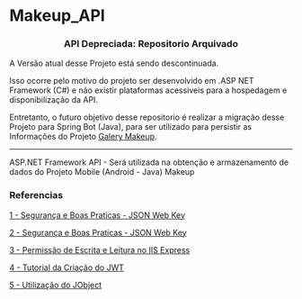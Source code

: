 # Makeup_API

<h3 align="center">API Depreciada: Repositorio Arquivado</h3>

A Versão atual desse Projeto está sendo descontinuada. 

Isso ocorre pelo motivo do projeto ser desenvolvido em .ASP NET Framework (C#) e não existir plataformas acessiveis para a hospedagem 
e disponibilização da API. 

Entretanto, o futuro objetivo desse repositorio é realizar a migração desse Projeto para Spring Bot (Java), para ser utilizado para 
persistir as Informações do Projeto [Galery Makeup](https://github.com/guilhermepalma/makeup).

---

ASP.NET Framework API - Será utilizada na obtenção e armazenamento de dados do Projeto Mobile (Android - Java) Makeup

### Referencias
[1 - Segurança e Boas Praticas - JSON Web Key](https://www.brunobrito.net.br/jwt-com-chave-assimetrica/)

[2 - Segurança e Boas Praticas - JSON Web Key](https://www.brunobrito.net.br/jwt-assinaura-digital-rsa-ecdsa-hmac/)

[3 - Permissão de Escrita e Leitura no IIS Express](https://stackoverflow.com/a/11856540)

[4 - Tutorial da Criação do JWT](https://www.youtube.com/watch?v=AUbGk5Ab40A)

[5 - Utilização do JObject](http://www.macoratti.net/19/06/mvc5_webapimp1.htm)
